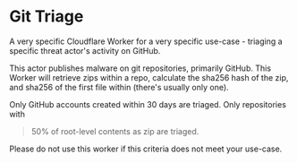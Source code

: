 # Git Triage
A very specific Cloudflare Worker for a very specific use-case - triaging a
specific threat actor's activity on GitHub.

This actor publishes malware on git repositories, primarily GitHub. This Worker
will retrieve zips within a repo, calculate the sha256 hash of the zip, and
sha256 of the first file within (there's usually only one).

Only GitHub accounts created within 30 days are triaged. Only repositories with
> 50% of root-level contents as zip are triaged.

Please do not use this worker if this criteria does not meet your use-case.